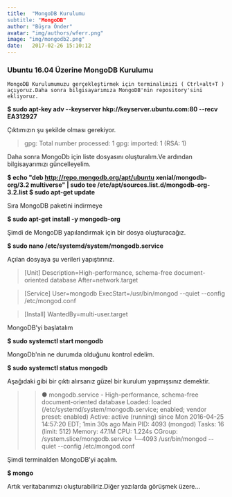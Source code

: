 ```yaml
---
title:  "MongoDB Kurulumu
subtitle: "MongoDB"
author: "Büşra Önder"
avatar: "img/authors/wferr.png"
image: "img/mongodb2.png"
date:   2017-02-26 15:10:12
---
```


### Ubuntu 16.04 Üzerine MongoDB Kurulumu

	MongoDB Kurulumumuzu gerçekleştirmek için terminalimizi ( Ctrl+alt+T ) açıyoruz.Daha sonra bilgisayarımıza MongoDB'nin repository'sini ekliyoruz.

<b> $ sudo apt-key adv --keyserver hkp://keyserver.ubuntu.com:80 --recv EA312927 </b>

Çıktımızın şu şekilde olması gerekiyor.

>gpg: Total number processed: 1
>gpg: imported: 1  (RSA: 1)

Daha sonra MongoDb için liste dosyasını oluşturalım.Ve ardından bilgisayarımızı güncelleyelim.

<b> $ echo "deb http://repo.mongodb.org/apt/ubuntu xenial/mongodb-org/3.2 multiverse" | sudo tee /etc/apt/sources.list.d/mongodb-org-3.2.list </b>
<b> $ sudo apt-get update </b>

Sıra MongoDB paketini indirmeye 
	
<b> $ sudo apt-get install -y mongodb-org </b>

Şimdi de MongoDB yapılandırmak için bir dosya oluşturacağız.

<b> $ sudo nano /etc/systemd/system/mongodb.service </b>

Açılan dosyaya şu verileri yapıştırınız.

> [Unit]
	Description=High-performance, schema-free document-oriented database
	After=network.target

>[Service]
	User=mongodb
	ExecStart=/usr/bin/mongod --quiet --config /etc/mongod.conf

>[Install]
	WantedBy=multi-user.target

MongoDB'yi başlatalım

<b> $ sudo systemctl start mongodb </b>


MongoDb'nin ne durumda olduğunu kontrol edelim.

<b> $ sudo systemctl status mongodb </b> 


Aşağıdaki gibi bir çıktı alırsanız güzel bir kurulum yapmışsınız demektir.

>>	● mongodb.service - High-performance, schema-free document-oriented database
   Loaded: loaded (/etc/systemd/system/mongodb.service; enabled; vendor preset: enabled)
   Active: active (running) since Mon 2016-04-25 14:57:20 EDT; 1min 30s ago
 Main PID: 4093 (mongod)
    Tasks: 16 (limit: 512)
   Memory: 47.1M
      CPU: 1.224s
   CGroup: /system.slice/mongodb.service
           └─4093 /usr/bin/mongod --quiet --config /etc/mongod.conf


Şimdi terminalden MongoDB'yi açalım.

<b> $ mongo </b>

Artık veritabanımızı oluşturabiliriz.Diğer yazılarda görüşmek üzere...
